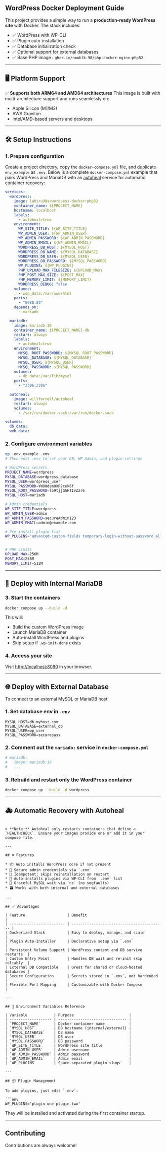 ## WordPress Docker Deployment Guide

This project provides a simple way to run a **production-ready WordPress site** with Docker.
The stack includes:

* ✅ WordPress with WP-CLI
* ✅ Plugin auto-installation
* ✅ Database initialization check
* ✅ Optional support for external databases
* ✅ Base PHP image : `ghcr.io/nooblk-98/php-docker-nginx:php82`

---

## 🖥️ Platform Support

✅ **Supports both ARM64 and AMD64 architectures**
This image is built with multi-architecture support and runs seamlessly on:

* Apple Silicon (M1/M2)
* AWS Graviton
* Intel/AMD-based servers and desktops

---
## 🛠️ Setup Instructions

### 1. Prepare configuration

Create a project directory, copy the `docker-compose.yml` file, and duplicate `env_example` as `.env`.
Below is a complete `docker-compose.yml` example that pairs WordPress and MariaDB with an [autoheal](https://github.com/willfarrell/docker-autoheal) service for automatic container recovery:

```yaml
services:
  wordpress:
    image: lahiru98s/wordpess-docker:php82
    container_name: ${PROJECT_NAME}
    hostname: localhost
    labels:
      - autoheal=true
    environment:
      WP_SITE_TITLE: ${WP_SITE_TITLE}
      WP_ADMIN_USER: ${WP_ADMIN_USER}
      WP_ADMIN_PASSWORD: ${WP_ADMIN_PASSWORD}
      WP_ADMIN_EMAIL: ${WP_ADMIN_EMAIL}
      WORDPRESS_DB_HOST: ${MYSQL_HOST}
      WORDPRESS_DB_NAME: ${MYSQL_DATABASE}
      WORDPRESS_DB_USER: ${MYSQL_USER}
      WORDPRESS_DB_PASSWORD: ${MYSQL_PASSWORD}
      WP_PLUGINS: ${WP_PLUGINS}
      PHP_UPLOAD_MAX_FILESIZE: ${UPLOAD_MAX}
      PHP_POST_MAX_SIZE: ${POST_MAX}
      PHP_MEMORY_LIMIT: ${MEMORY_LIMIT}
      WORDPRESS_DEBUG: false
    volumes:
      - web_data:/var/www/html
    ports:
      - "8080:80"
    depends_on:
      - mariadb

  mariadb:
    image: mariadb:10
    container_name: ${PROJECT_NAME}-db
    restart: always
    labels:
      - autoheal=true
    environment:
      MYSQL_ROOT_PASSWORD: ${MYSQL_ROOT_PASSWORD}
      MYSQL_DATABASE: ${MYSQL_DATABASE}
      MYSQL_USER: ${MYSQL_USER}
      MYSQL_PASSWORD: ${MYSQL_PASSWORD}
    volumes:
      - db_data:/var/lib/mysql
    ports:
      - "3306:3306"

  autoheal:
    image: willfarrell/autoheal
    restart: always
    volumes:
      - /var/run/docker.sock:/var/run/docker.sock

volumes:
  db_data:
  web_data:

```

### 2. Configure environment variables

```bash
cp .env_example .env
# Then edit .env to set your DB, WP Admin, and plugin settings
```
```bash
# WordPress secrets
PROJECT_NAME=wordpress
MYSQL_DATABASE=wordpress_database
MYSQL_USER=wordpress_user
MYSQL_PASSWORD=YW08dsm0XP2cek6f
MYSQL_ROOT_PASSWORD=lb9tjjGGHTIvZZr6
MYSQL_HOST=mariadb

# Admin credentials
WP_SITE_TITLE=wordpress
WP_ADMIN_USER=admin
WP_ADMIN_PASSWORD=secureAdmin123
WP_ADMIN_EMAIL=admin@example.com

# Pre-install plugin list
WP_PLUGINS="advanced-custom-fields temporary-login-without-password all-in-one-wp-migration"


# PHP Limits
UPLOAD_MAX=256M
POST_MAX=256M
MEMORY_LIMIT=512M

```
---

## 🔄 Deploy with Internal MariaDB

### 3. Start the containers

```bash
docker compose up --build -d
```

This will:

* Build the custom WordPress image
* Launch MariaDB container
* Auto-install WordPress and plugins
* Skip setup if `.wp-init-done` exists

### 4. Access your site

Visit [http://localhost:8080](http://localhost:8080) in your browser.

---

## 🌐 Deploy with External Database

To connect to an external MySQL or MariaDB host:

### 1. Set database env in `.env`

```env
MYSQL_HOST=db.myhost.com
MYSQL_DATABASE=external_db
MYSQL_USER=wp_user
MYSQL_PASSWORD=securepass
```

### 2. Comment out the `mariadb:` service in `docker-compose.yml`

```yaml
# mariadb:
#   image: mariadb:10
#   ...
```

### 3. Rebuild and restart only the WordPress container

```bash
docker compose up --build -d wordpress
```

---

## 🚑 Automatic Recovery with Autoheal

```

> **Note:** Autoheal only restarts containers that define a `HEALTHCHECK`. Ensure your images provide one or add it in your compose file.

---

## ⚙️ Features

* 📦 Auto installs WordPress core if not present
* 🔐 Secure admin credentials via `.env`
* 🔁 Idempotent: skips reinstallation on restart
* 🔌 Auto-installs plugins via WP-CLI from `.env` list
* 🔄 Graceful MySQL wait via `nc` (no segfaults)
* 🗃️ Works with both internal and external databases

---

## ✅ Advantages

| Feature                   | Benefit                                    |
| ------------------------- | ------------------------------------------ |
| Dockerized Stack          | Easy to deploy, manage, and scale          |
| Plugin Auto-Installer     | Declarative setup via `.env`               |
| Persistent Volume Support | WordPress content and DB survive restarts  |
| Custom Entry Point        | Handles DB wait and re-init skip reliably  |
| External DB Compatible    | Great for shared or cloud-hosted databases |
| Secure Configuration      | Secrets stored in `.env`, not hardcoded    |
| Flexible Port Mapping     | Customizable with Docker Compose           |

---

## 🧪 Environment Variables Reference

| Variable            | Purpose                         |
| ------------------- | ------------------------------- |
| `PROJECT_NAME`      | Docker container name           |
| `MYSQL_HOST`        | DB hostname (internal/external) |
| `MYSQL_DATABASE`    | DB name                         |
| `MYSQL_USER`        | DB user                         |
| `MYSQL_PASSWORD`    | DB password                     |
| `WP_SITE_TITLE`     | WordPress site title            |
| `WP_ADMIN_USER`     | Admin username                  |
| `WP_ADMIN_PASSWORD` | Admin password                  |
| `WP_ADMIN_EMAIL`    | Admin email                     |
| `WP_PLUGINS`        | Space-separated plugin slugs    |

---

## 📦 Plugin Management

To add plugins, just edit `.env`:

```env
WP_PLUGINS="plugin-one plugin-two"
```

They will be installed and activated during the first container startup.

---

## Contributing

Contributions are always welcome!

